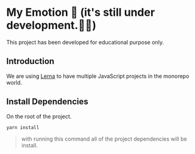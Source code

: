 # My Emotion 🤔 (it's still under development.👨‍🔧)

This project has been developed for educational purpose only.

## Introduction

We are using [Lerna](https://lerna.js.org) to have multiple JavaScript projects in the monorepo world.

## Install Dependencies

On the root of the project.

```
yarn install
```

> with running this command all of the project dependencies will be install.
